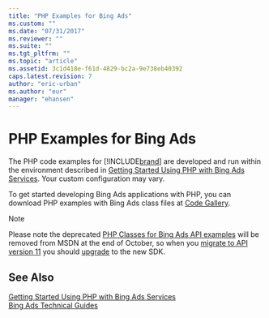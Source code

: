 ```yaml
---
title: "PHP Examples for Bing Ads"
ms.custom: ""
ms.date: "07/31/2017"
ms.reviewer: ""
ms.suite: ""
ms.tgt_pltfrm: ""
ms.topic: "article"
ms.assetid: 3c1d418e-f61d-4829-bc2a-9e738eb40392
caps.latest.revision: 7
author: "eric-urban"
ms.author: "eur"
manager: "ehansen"
---
```

# PHP Examples for Bing Ads
The PHP code examples for [!INCLUDE[brand](../../concepts/guides/includes/brand.md)] are developed and run within the environment described in [Getting Started Using PHP with Bing Ads Services](../../concepts/get-started/getting-started-using-php-with-bing-ads-services.md). Your custom configuration may vary.

To get started developing Bing Ads applications with PHP, you can download PHP examples with Bing Ads class files at [Code Gallery](http://go.microsoft.com/fwlink/?LinkId=329042).

> [!NOTE]
> Please note the deprecated [PHP Classes for Bing Ads API examples](http://go.microsoft.com/fwlink/?LinkId=329042) will be removed from MSDN at the end of October, so when you [migrate to API version 11](../../concepts/migrating-to-bing-ads-api-version-11.md) you should [upgrade](../../concepts/get-started/getting-started-using-php-with-bing-ads-services.md#upgrade) to the new SDK.

## See Also
[Getting Started Using PHP with Bing Ads Services](../../concepts/get-started/getting-started-using-php-with-bing-ads-services.md)  
[Bing Ads Technical Guides](../../concepts/guides/bing-ads-technical-guides.md)  

